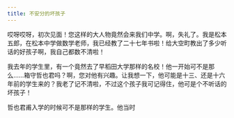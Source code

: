 ```yaml
---
title: 不安分的坏孩子
---
```



<!-- 口述：松本五郎 记录：备前相田 翻译：骑鹿人

对于折腾，不安现状的肯定

对于只思考自己，不换位思考的老师的讽刺

老师松本五郎口癖为听话，他喜欢那些听话的孩子，偏于自己管理，灌输自己的陈旧思想。

—————— -->
哎呀哎呀，初次见面！您这样的大人物竟然会来我们中学。啊，失礼了。我是松本五郎，在松本中学做数学老师，我已经教了二十七年书啦！给大空町教出了多少听话的好孩子啊，我自己都数不清啦！

我去年的学生里，有一个竟然去了早稻田大学那样的名校！他一开始可不是那么……箱守哲也君吗？啊，您对他有兴趣。让我想一下，他可能是十三、还是十六年前的学生来的？我老了记不清啦，不过这个孩子我可记得住，他可是个不听话的坏孩子！

哲也君甫入学的时候可不是那样的学生。他当时